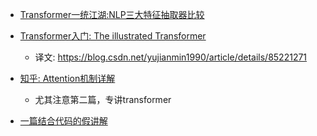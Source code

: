 

* [Transformer一统江湖:NLP三大特征抽取器比较](https://mp.weixin.qq.com/s?__biz=MzI3MTA0MTk1MA==&mid=2652036408&idx=2&sn=c02e42f64b8319fcff8812ac5298c993&chksm=f121a9c9c65620dfacecc918e5bc4b8e9ef5af61886b514fde7216dfffaca83115ec0659fc68&scene=21#wechat_redirect)

* [Transformer入门: The illustrated Transformer](http://jalammar.github.io/illustrated-transformer/)
    * 译文: https://blog.csdn.net/yujianmin1990/article/details/85221271


* [知乎: Attention机制详解](https://www.zhihu.com/search?type=content&q=attention%E6%9C%BA%E5%88%B6%E8%AF%A6%E8%A7%A3)
  
    * 尤其注意第二篇，专讲transformer


* [一篇结合代码的假讲解](http://fancyerii.github.io/2019/03/09/transformer-codes/#multiheadedattention)